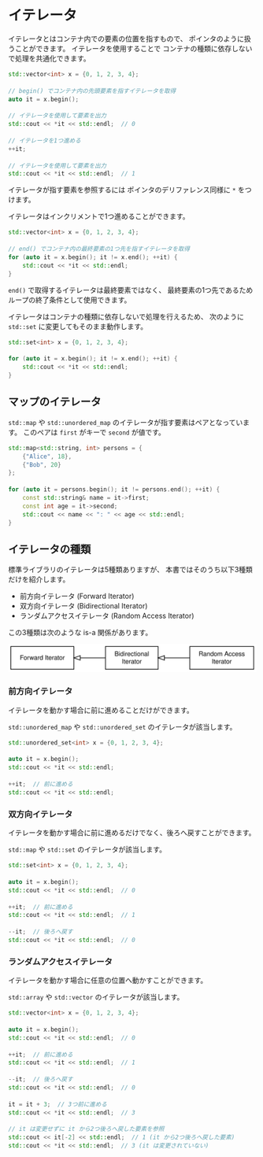 # イテレータ

イテレータとはコンテナ内での要素の位置を指すもので、
ポインタのように扱うことができます。
イテレータを使用することで
コンテナの種類に依存しないで処理を共通化できます。

```cpp
std::vector<int> x = {0, 1, 2, 3, 4};

// begin() でコンテナ内の先頭要素を指すイテレータを取得
auto it = x.begin();

// イテレータを使用して要素を出力
std::cout << *it << std::endl;  // 0

// イテレータを1つ進める
++it;

// イテレータを使用して要素を出力
std::cout << *it << std::endl;  // 1
```

イテレータが指す要素を参照するには
ポインタのデリファレンス同様に `*` をつけます。

イテレータはインクリメントで1つ進めることができます。

```cpp
std::vector<int> x = {0, 1, 2, 3, 4};

// end() でコンテナ内の最終要素の1つ先を指すイテレータを取得
for (auto it = x.begin(); it != x.end(); ++it) {
    std::cout << *it << std::endl;
}
```

`end()` で取得するイテレータは最終要素ではなく、
最終要素の1つ先であるためループの終了条件として使用できます。

イテレータはコンテナの種類に依存しないで処理を行えるため、
次のように `std::set` に変更してもそのまま動作します。

```cpp
std::set<int> x = {0, 1, 2, 3, 4};

for (auto it = x.begin(); it != x.end(); ++it) {
    std::cout << *it << std::endl;
}
```

## マップのイテレータ

`std::map` や `std::unordered_map` のイテレータが指す要素はペアとなっています。
このペアは `first` がキーで `second` が値です。

```cpp hl_lines="7 8"
std::map<std::string, int> persons = {
    {"Alice", 18},
    {"Bob", 20}
};

for (auto it = persons.begin(); it != persons.end(); ++it) {
    const std::string& name = it->first;
    const int age = it->second;
    std::cout << name << ": " << age << std::endl;
}
```

## イテレータの種類

標準ライブラリのイテレータは5種類ありますが、
本書ではそのうち以下3種類だけを紹介します。

* 前方向イテレータ (Forward Iterator)
* 双方向イテレータ (Bidirectional Iterator)
* ランダムアクセスイテレータ (Random Access Iterator)

この3種類は次のような is-a 関係があります。

![is-a関係を表した図][iterator-is-a-diagram]

[iterator-is-a-diagram]: img/iterator.svg

### 前方向イテレータ

イテレータを動かす場合に前に進めることだけができます。

`std::unordered_map` や `std::unordered_set` のイテレータが該当します。

```cpp
std::unordered_set<int> x = {0, 1, 2, 3, 4};

auto it = x.begin();
std::cout << *it << std::endl;

++it;  // 前に進める
std::cout << *it << std::endl;
```

### 双方向イテレータ

イテレータを動かす場合に前に進めるだけでなく、後ろへ戻すことができます。

`std::map` や `std::set` のイテレータが該当します。

```cpp
std::set<int> x = {0, 1, 2, 3, 4};

auto it = x.begin();
std::cout << *it << std::endl;  // 0

++it;  // 前に進める
std::cout << *it << std::endl;  // 1

--it;  // 後ろへ戻す
std::cout << *it << std::endl;  // 0
```

### ランダムアクセスイテレータ

イテレータを動かす場合に任意の位置へ動かすことができます。

`std::array` や `std::vector` のイテレータが該当します。

```cpp
std::vector<int> x = {0, 1, 2, 3, 4};

auto it = x.begin();
std::cout << *it << std::endl;  // 0

++it;  // 前に進める
std::cout << *it << std::endl;  // 1

--it;  // 後ろへ戻す
std::cout << *it << std::endl;  // 0

it = it + 3;  // 3つ前に進める
std::cout << *it << std::endl;  // 3

// it は変更せずに it から2つ後ろへ戻した要素を参照
std::cout << it[-2] << std::endl;  // 1 (it から2つ後ろへ戻した要素)
std::cout << *it << std::endl;  // 3 (it は変更されていない)
```
